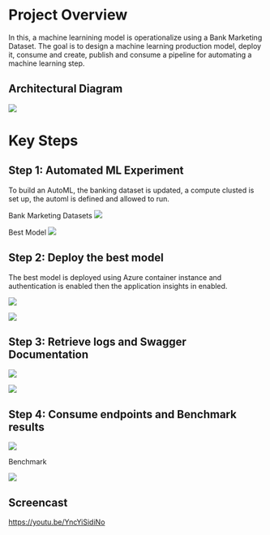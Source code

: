 # Project Overview

In this, a machine learnining model is operationalize using a Bank Marketing Dataset. The goal is to design a machine learning production model, deploy it, consume and create, publish and consume a pipeline for automating a machine learning step.

## Architectural Diagram
![](pics/1.png)

# Key Steps
## Step 1: Automated ML Experiment

To build an AutoML,  the banking dataset is updated, a compute clusted is set up, the automl is defined and allowed to run.

Bank Marketing Datasets
![](pics/2.png)

Best Model
![](pics/3.PNG)

## Step 2: Deploy the best model
The best model is deployed using Azure container instance and authentication is enabled then the application insights in enabled. 

![](pics/4.PNG)

![](pics/5.PNG)

## Step 3: Retrieve logs and Swagger Documentation

![](pics/6.PNG)

![](pics/7.PNG)

## Step 4: Consume endpoints and Benchmark results

![](pics/8.PNG)


Benchmark

![](pics/9.PNG)


## Screencast

https://youtu.be/YncYiSidiNo
